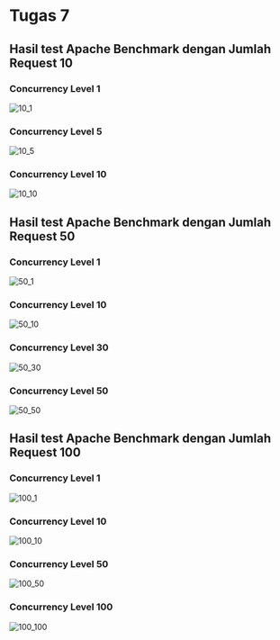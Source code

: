 <h1>Tugas 7</h1>

<h2>Hasil test Apache Benchmark dengan Jumlah Request 10</h2>

<h3>Concurrency Level 1</h3>

![10_1](https://user-images.githubusercontent.com/45732575/79361092-09c19380-7f6f-11ea-9e90-d8c410ab5479.png)

<h3>Concurrency Level 5</h3>

![10_5](https://user-images.githubusercontent.com/45732575/79361136-1ba33680-7f6f-11ea-84ee-f73f1fb4bdc6.png)

<h3>Concurrency Level 10</h3>

![10_10](https://user-images.githubusercontent.com/45732575/79361176-28c02580-7f6f-11ea-888b-f02798f4a9be.png)

<h2>Hasil test Apache Benchmark dengan Jumlah Request 50</h2>

<h3>Concurrency Level 1</h3>

![50_1](https://user-images.githubusercontent.com/45732575/79361258-41c8d680-7f6f-11ea-9c51-f0adb7791c35.png)

<h3>Concurrency Level 10</h3>

![50_10](https://user-images.githubusercontent.com/45732575/79361302-51481f80-7f6f-11ea-9d64-16e30e40f863.png)

<h3>Concurrency Level 30</h3>

![50_30](https://user-images.githubusercontent.com/45732575/79361345-5f963b80-7f6f-11ea-84ff-5be74860d0ee.png)

<h3>Concurrency Level 50</h3>

![50_50](https://user-images.githubusercontent.com/45732575/79361401-72107500-7f6f-11ea-8657-08cdec35df94.png)

<h2>Hasil test Apache Benchmark dengan Jumlah Request 100</h2>

<h3>Concurrency Level 1</h3>

![100_1](https://user-images.githubusercontent.com/45732575/79361461-85bbdb80-7f6f-11ea-90d8-aa38923d8740.png)

<h3>Concurrency Level 10</h3>

![100_10](https://user-images.githubusercontent.com/45732575/79361503-93716100-7f6f-11ea-80ed-aa4d0323beeb.png)

<h3>Concurrency Level 50</h3>

![100_50](https://user-images.githubusercontent.com/45732575/79361531-9c623280-7f6f-11ea-8463-11d8b89fb3c6.png)

<h3>Concurrency Level 100</h3>

![100_100](https://user-images.githubusercontent.com/45732575/79361564-a5530400-7f6f-11ea-8d8c-26f1f1d7c7b7.png)
